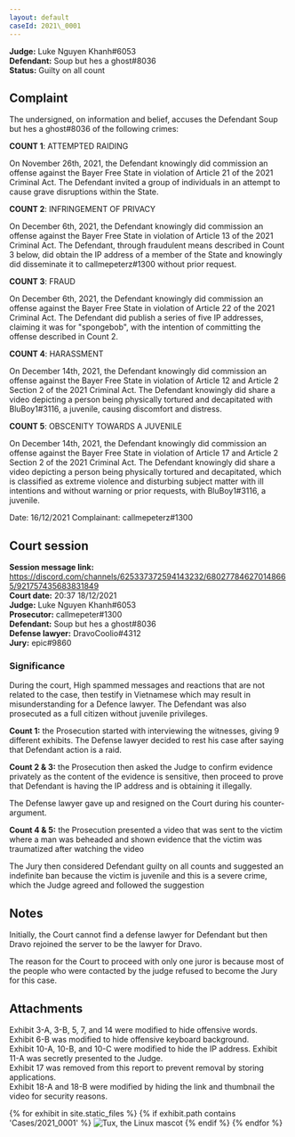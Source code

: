 ```yaml
---
layout: default
caseId: 2021\_0001
---
```

**Judge:** Luke Nguyen Khanh#6053 \
**Defendant:**  Soup but hes a ghost#8036 \
**Status:** Guilty on all count

## Complaint
The undersigned, on information and belief, accuses the Defendant Soup but hes a ghost#8036 of the following crimes:

__COUNT 1__: ATTEMPTED RAIDING

On November 26th, 2021, the Defendant knowingly did commission an offense against the Bayer Free State in violation of Article 21 of the 2021 Criminal Act. The Defendant invited a group of individuals in an attempt to cause grave disruptions within the State.

__COUNT 2__: INFRINGEMENT OF PRIVACY

On December 6th, 2021, the Defendant knowingly did commission an offense against the Bayer Free State in violation of Article 13 of the 2021 Criminal Act. The Defendant, through fraudulent means described in Count 3 below, did obtain the IP address of a member of the State and knowingly did disseminate it to callmepeterz#1300 without prior request.

__COUNT 3__: FRAUD

On December 6th, 2021, the Defendant knowingly did commission an offense against the Bayer Free State in violation of Article 22 of the 2021 Criminal Act. The Defendant did publish a series of five IP addresses, claiming it was for "spongebob", with the intention of committing the offense described in Count 2.

__COUNT 4__: HARASSMENT

On December 14th, 2021, the Defendant knowingly did commission an offense against the Bayer Free State in violation of Article 12 and Article 2 Section 2 of the 2021 Criminal Act. The Defendant knowingly did share a video depicting a person being physically tortured and decapitated with BluBoy1#3116, a juvenile, causing discomfort and distress.

__COUNT 5__: OBSCENITY TOWARDS A JUVENILE

On December 14th, 2021, the Defendant knowingly did commission an offense against the Bayer Free State in violation of Article 17 and Article 2 Section 2 of the 2021 Criminal Act. The Defendant knowingly did share a video depicting a person being physically tortured and decapitated, which is classified as extreme violence and disturbing subject matter with ill intentions and without warning or prior requests, with BluBoy1#3116, a juvenile.

Date: 16/12/2021
Complainant: callmepeterz#1300

## Court session
**Session message link:** https://discord.com/channels/625337372594143232/680277846270148665/921757435683831849 \
**Court date:** 20:37 18/12/2021 \
**Judge:** Luke Nguyen Khanh#6053 \
**Prosecutor:** callmepeter#1300 \
**Defendant:** Soup but hes a ghost#8036 \
**Defense lawyer:** DravoCoolio#4312 \
**Jury:** epic#9860

### Significance
During the court, High spammed messages and reactions that are not related to the case, then testify in Vietnamese which may result in misunderstanding for a Defence lawyer. The Defendant was also prosecuted as a full citizen without juvenile privileges.

__Count 1:__ the Prosecution started with interviewing the witnesses, giving 9 different exhibits. The Defense lawyer decided to rest his case after saying that Defendant action is a raid.

__Count 2 & 3:__ the Prosecution then asked the Judge to confirm evidence privately as the content of the evidence is sensitive, then proceed to prove that Defendant is having the IP address and is obtaining it illegally. 

The Defense lawyer gave up and resigned on the Court during his counter-argument. 

__Count 4 & 5:__ the Prosecution presented a video that was sent to the victim where a man was beheaded and shown evidence that the victim was traumatized after watching the video

The Jury then considered Defendant guilty on all counts and suggested an indefinite ban because the victim is juvenile and this is a severe crime, which the Judge agreed and followed the suggestion

## Notes
Initially, the Court cannot find a defense lawyer for Defendant but then Dravo rejoined the server to be the lawyer for Dravo.

The reason for the Court to proceed with only one juror is because most of the people who were contacted by the judge refused to become the Jury for this case. 

## Attachments
Exhibit 3-A, 3-B, 5, 7, and 14 were modified to hide offensive words. \
Exhibit 6-B was modified to hide offensive keyboard background.  \
Exhibit 10-A, 10-B, and 10-C were modified to hide the IP address.
Exhibit 11-A was secretly presented to the Judge. \
Exhibit 17 was removed from this report to prevent removal by storing applications. \
Exhibit 18-A and 18-B were modified by hiding the link and thumbnail the video for security reasons.

{% for exhibit in site.static_files %}
    {% if exhibit.path contains 'Cases/2021_0001' %}
        ![Tux, the Linux mascot]({{exhibit.path}})
    {% endif %}
{% endfor %}